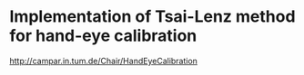 # Implementation of Tsai-Lenz method for hand-eye calibration

http://campar.in.tum.de/Chair/HandEyeCalibration

